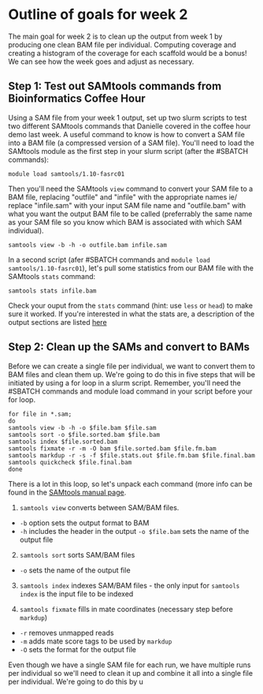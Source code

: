 # Outline of goals for week 2

The main goal for week 2 is to clean up the output from week 1 by producing one clean BAM file per individual. Computing coverage and creating a histogram of the coverage for each scaffold would be a bonus! We can see how the week goes and adjust as necessary. 

## Step 1: Test out SAMtools commands from Bioinformatics Coffee Hour 

Using a SAM file from your week 1 output, set up two slurm scripts to test two different SAMtools commands that Danielle covered in the coffee hour demo last week. A useful command to know is how to convert a SAM file into a BAM file (a compressed version of a SAM file). 
You'll need to load the SAMtools module as the first step in your slurm script (after the #SBATCH commands): 

`module load samtools/1.10-fasrc01`

Then you'll need the SAMtools `view` command to convert your SAM file to a BAM file, replacing "outfile" and "infile" with the appropriate names ie/ replace "infile.sam" with your input SAM file name and "outfile.bam" with what you want the output BAM file to be called (preferrably the same name as your SAM file so you know which BAM is associated with which SAM individual). 

`samtools view -b -h -o outfile.bam infile.sam`

In a second script (afer #SBATCH commands and `module load samtools/1.10-fasrc01`), let's pull some statistics from our BAM file with the SAMtools `stats` command: 

`samtools stats infile.bam`

Check your ouput from the `stats` command (hint: use `less` or `head`) to make sure it worked. If you're interested in what the stats are, a description of the output sections are listed [here](http://www.htslib.org/doc/samtools-stats.html)

## Step 2: Clean up the SAMs and convert to BAMs

Before we can create a single file per individual, we want to convert them to BAM files and clean them up. We're going to do this in five steps that will be initiated by using a for loop in a slurm script. Remember, you'll need the #SBATCH commands and module load command in your script before your for loop. 

`for file in *.sam;`  
`do`  
  `samtools view -b -h -o $file.bam $file.sam`  
  `samtools sort -o $file.sorted.bam $file.bam`  
  `samtools index $file.sorted.bam`  
  `samtools fixmate -r -m -O bam $file.sorted.bam $file.fm.bam`  
  `samtools markdup -r -s -f $file.stats.out $file.fm.bam $file.final.bam`  
  `samtools quickcheck $file.final.bam`  
`done`  

There is a lot in this loop, so let's unpack each command (more info can be found in the [SAMtools manual page](http://www.htslib.org/doc/samtools.html).

1. `samtools view` converts between SAM/BAM files.
- `-b` option sets the output format to BAM
- `-h` includes the header in the output
`-o $file.bam` sets the name of the output file

2. `samtools sort` sorts SAM/BAM files
- `-o` sets the name of the output file

3. `samtools index` indexes SAM/BAM files - the only input for `samtools index` is the input file to be indexed

4. `samtools fixmate` fills in mate coordinates (necessary step before `markdup`) 
- `-r` removes unmapped reads
- `-m` adds mate score tags to be used by `markdup` 
- `-O` sets the format for the output file




Even though we have a single SAM file for each run, we have multiple runs per individual so we'll need to clean it up and combine it all into a single file per individual. We're going to do this by u
